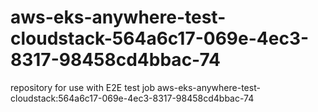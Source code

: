 # aws-eks-anywhere-test-cloudstack-564a6c17-069e-4ec3-8317-98458cd4bbac-74
repository for use with E2E test job aws-eks-anywhere-test-cloudstack:564a6c17-069e-4ec3-8317-98458cd4bbac-74
